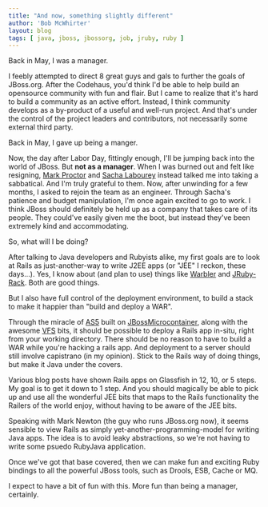 ```yaml
---
title: "And now, something slightly different"
author: 'Bob McWhirter'
layout: blog
tags: [ java, jboss, jbossorg, job, jruby, ruby ]
---
```

Back in May, I was a manager.

I feebly attempted to direct 8 great guys and gals to further the goals of JBoss.org.  After the Codehaus, you'd think I'd be able to help build an opensource community with fun and flair.  But I came to realize that it's hard to build a community as an active effort.  Instead, I think community develops as a by-product of a useful and well-run project.  And that's under the control of the project leaders and contributors, not necessarily some external third party.

Back in May, I gave up being a manger.

Now, the day after Labor Day, fittingly enough, I'll be jumping back into the world of JBoss.  But <strong>not as a manager</strong>. When I was burned out and felt like resigning, <a title="Proctor's Drools blog" href="http://blog.athico.com/">Mark Proctor</a> and <a title="Sacha's Blog" href="http://sacha.labourey.com/">Sacha Labourey</a> instead talked me into taking a sabbatical.  And I'm truly grateful to them.  Now, after unwinding for a few months, I asked to rejoin the team as an engineer.  Through Sacha's patience and budget manipulation, I'm once again excited to go to work.  I think JBoss should definitely be held up as a company that takes care of its people.  They could've easily given me the boot, but instead they've been extremely kind and accommodating.

So, what will I be doing?

After talking to Java developers and Rubyists alike, my first goals are to look at Rails as just-another-way to write J2EE apps (or "JEE" I reckon, these days...).  Yes, I know about (and plan to use) things like <a title="Warbler" href="http://blog.nicksieger.com/articles/2007/09/04/warbler-a-little-birdie-to-introduce-your-rails-app-to-java">Warbler</a> and <a title="JRuby-Rack" href="http://blog.nicksieger.com/articles/2008/05/08/introducing-jruby-rack">JRuby-Rack</a>.  Both are good things.

But I also have full control of the deployment environment, to build a stack to make it happier than "build and deploy a WAR".

Through the miracle of <a title="JBossAS" href="http://www.jboss.org/jbossas/">AS5</a> built on <a title="JBossMC" href="http://www.jboss.org/jbossmc/">JBossMicrocontainer</a>, along with the awesome <a title="JBossVFS" href="http://repository.jboss.org/maven2/org/jboss/jboss-vfs/">VFS</a> bits, it should be possible to deploy a Rails app in-situ, right from your working directory.  There should be no reason to have to build a WAR while you're hacking a rails app.  And deployment to a server should still involve capistrano (in my opinion).  Stick to the Rails way of doing things, but make it Java under the covers.

Various blog posts have shown Rails apps on Glassfish in 12, 10, or 5 steps.  My goal is to get it down to 1 step. And you should magically be able to pick up and use all the wonderful JEE bits that maps to the Rails functionality the Railers of the world enjoy, without having to be aware of the JEE bits.

Speaking with Mark Newton (the guy who runs JBoss.org now), it seems sensible to view Rails as simply yet-another-programming-model for writing Java apps.  The idea is to avoid leaky abstractions, so we're not having to write some psuedo RubyJava application.

Once we've got that base covered, then we can make fun and exciting Ruby bindings to all the powerful JBoss tools, such as Drools, ESB, Cache or MQ.

I expect to have a bit of fun with this.  More fun than being a manager, certainly.
